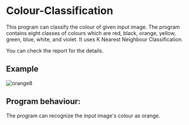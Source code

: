# Colour-Classification

This program can classify the colour of given input image. The program contains eight classes of colours which are red, black, orange, yellow, green, blue, white, and violet. It uses K Nearest Neighbour Classification.

You can check the report for the details.

## Example
![orange8](https://user-images.githubusercontent.com/27548058/148695404-b89005c7-7ab6-4f8f-a175-bbb4ae2a269b.jpeg)

## Program behaviour:
The program can recognize the input image's colour as orange.

